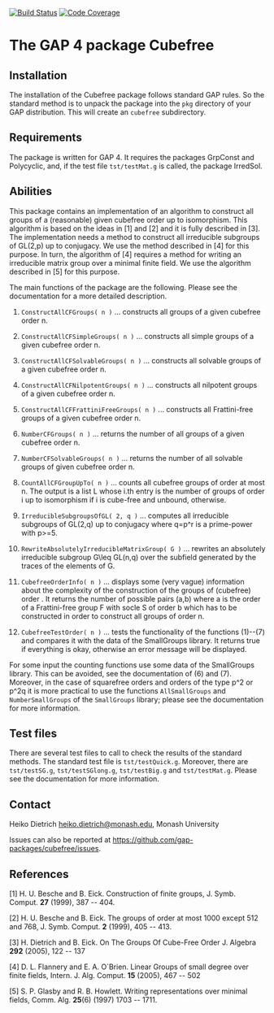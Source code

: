 [![Build Status](https://travis-ci.com/gap-packages/cubefree.svg?branch=master)](https://travis-ci.com/gap-packages/cubefree)
[![Code Coverage](https://codecov.io/github/gap-packages/cubefree/coverage.svg)](https://codecov.io/gh/gap-packages/cubefree)

# The GAP 4 package Cubefree


## Installation

The installation of the Cubefree package follows standard GAP rules.
So the standard method is to unpack the package into the `pkg`
directory  of your GAP distribution.  This will create an `cubefree`
subdirectory. 


## Requirements

The package is written for GAP 4. It requires the packages GrpConst
and Polycyclic, and, if the test file `tst/testMat.g` is called, the 
package IrredSol.


## Abilities

This package contains an implementation of an algorithm to construct all 
groups of a (reasonable) given cubefree order up to isomorphism. 
This algorithm is based on the ideas in [1] and [2] and it is fully described 
in [3]. The implementation needs a method to construct all irreducible 
subgroups of GL(2,p) up to conjugacy. We use the method described in [4] 
for this purpose. In turn, the algorithm of [4] requires a method for writing
an irreducible matrix group over a minimal finite field. We use the
algorithm described in [5] for this purpose.

The main functions of the package are the following. Please see the
documentation for a more detailed description. 

1. `ConstructAllCFGroups( n )`
... constructs all groups of a given cubefree order n.

2. `ConstructAllCFSimpleGroups( n )`
... constructs all simple groups of a given cubefree order n.

3. `ConstructAllCFSolvableGroups( n )`
... constructs all solvable groups of a given cubefree order n.

4. `ConstructAllCFNilpotentGroups( n )`
... constructs all nilpotent groups of a given cubefree order n.

5. `ConstructAllCFFrattiniFreeGroups( n )`
... constructs all Frattini-free groups of a given cubefree order n.

6. `NumberCFGroups( n )`
... returns the number of all groups of a given cubefree order n.

7. `NumberCFSolvableGroups( n )`
... returns the number of all solvable groups of given cubefree order n.

8. `CountAllCFGroupUpTo( n )`
... counts all cubefree groups of order at most n. 
The output is a list L whose i.th entry is the number of groups 
of order i up to isomorphism if i is cube-free and unbound, otherwise.

9. `IrreducibleSubgroupsOfGL( 2, q )`
... computes all irreducible subgroups of GL(2,q) up to conjugacy where q=p^r
is a prime-power with p>=5.

10. `RewriteAbsolutelyIrreducibleMatrixGroup( G )`
... rewrites an absolutely irreducible subgroup G\leq GL(n,q) over the
subfield generated by the traces of the elements of G.

11. `CubefreeOrderInfo( n )`
... displays some (very vague) information about the complexity 
of the construction of the groups of (cubefree) order <n>. It returns the 
number of possible pairs (a,b) where a is the order of a Frattini-free 
group F with socle S of order b which has to be constructed in order 
to construct all groups of order n.

12. `CubefreeTestOrder( n )`
... tests the functionality of the functions (1)--(7) and compares it with 
the data of the SmallGroups library. It returns true if everything is okay,
otherwise an error message will be displayed.


For some input the counting functions use some data of the SmallGroups
library. This can be avoided, see the documentation of (6) and (7). 
Moreover, in the case of squarefree orders and orders of the type p^2 or
p^2q it is more practical to use the functions `AllSmallGroups` and 
`NumberSmallGroups` of the `SmallGroups` library; please see the documentation for 
more information.


## Test files

There are several test files to call to check the results of the standard
methods. The standard test file is `tst/testQuick.g`. Moreover, there are
`tst/testSG.g`, `tst/testSGlong.g`, `tst/testBig.g` and `tst/testMat.g`. 
Please see the documentation for more information.


## Contact

   Heiko Dietrich <heiko.dietrich@monash.edu>, Monash University

Issues can also be reported at <https://github.com/gap-packages/cubefree/issues>.


## References

[1] H. U. Besche and B. Eick.
    Construction of finite groups,
    J. Symb. Comput. **27** (1999), 387 -- 404.

[2] H. U. Besche and B. Eick.
    The groups of order at most 1000 except 512 and 768,
    J. Symb. Comput. **2** (1999), 405 -- 413.

[3] H. Dietrich and B. Eick.
    On The Groups Of Cube-Free Order
    J. Algebra **292** (2005), 122 -- 137

[4] D. L. Flannery and E. A. O`Brien.
    Linear Groups of small degree over finite fields,
    Intern. J. Alg. Comput. **15** (2005), 467 -- 502

[5] S. P. Glasby and R. B. Howlett.
    Writing representations over minimal fields,
    Comm. Alg. **25**(6) (1997) 1703 -- 1711.
